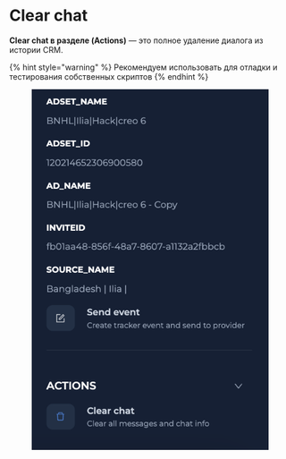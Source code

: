 # Clear chat

**Clear chat в разделе (Actions)** — это полное удаление диалога из истории CRM.&#x20;

{% hint style="warning" %}
Рекомендуем использовать для отладки и тестирования собственных скриптов
{% endhint %}

<figure><img src="../../../.gitbook/assets/Screenshot 2024-09-29 at 21.52.24 (1).png" alt=""><figcaption></figcaption></figure>
